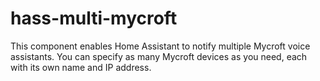 # hass-multi-mycroft

This component enables Home Assistant to notify multiple Mycroft voice assistants. You can specify as many Mycroft devices as you need, each with its own name and IP address.
